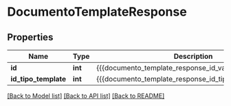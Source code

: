 # DocumentoTemplateResponse

## Properties
Name | Type | Description | Notes
------------ | ------------- | ------------- | -------------
**id** | **int** | {{{documento_template_response_id_value}}} | [optional] 
**id_tipo_template** | **int** | {{{documento_template_response_id_tipo_template_value}}} | [optional] 

[[Back to Model list]](../README.md#documentation-for-models) [[Back to API list]](../README.md#documentation-for-api-endpoints) [[Back to README]](../README.md)


